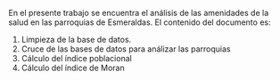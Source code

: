 En el presente trabajo se encuentra el análisis de las amenidades de la salud en las parroquias de Esmeraldas.
El contenido del documento es:
1. Limpieza de la base de datos.
2. Cruce de las bases de datos para análizar las parroquias
3. Cálculo del índice poblacional
4. Cálculo del índice de Moran
